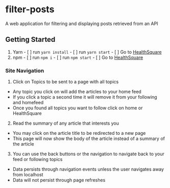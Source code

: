 # filter-posts
A web application for filtering and displaying posts retrieved from an API


## Getting Started

  1. Yarn
    -  [ ] run `yarn install`
    -  [ ] run `yarn start`
    -  [ ] Go to [HealthSquare](http://localhost:8080/)
  2. npm
    -  [ ] run `npm i`
    -  [ ] run `npm start`
    -  [ ] Go to [HealthSquare](http://localhost:8080/)

### Site Navigation
1. Click on Topics to be sent to a page with all topics
  * Any topic you click on will add the articles to your home feed
  * If you click a topic a second time it will remove it from your following and homefeed
  * Once you found all topics you want to follow click on home or HealthSquare
2. Read the summary of any article that interests you
  * You may click on the article title to be redirected to a new page
  * This page will now show the body of the article instead of a summary of the article
3. You can use the back buttons or the navigation to navigate back to your feed or following topics
  * Data persists through navigation events unless the user navigates away from localhost
  * Data will not persist through page refreshes
